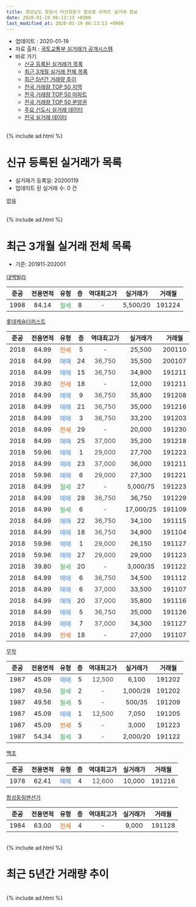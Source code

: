 ```yaml
---
title: 경상남도 창원시 마산회원구 합성동 아파트 실거래 정보
date: 2020-01-19 06:13:13 +0900
last_modified_at: 2020-01-19 06:13:13 +0900
---
```


* 업데이트 : 2020-01-19
* 자료 출처 : [국토교통부 실거래가 공개시스템](http://rt.molit.go.kr)
* 바로 가기
    * [신규 등록된 실거래가 목록](#신규-등록된-실거래가-목록)
    * [최근 3개월 실거래 전체 목록](#최근-3개월-실거래-전체-목록)
    * [최근 5년간 거래량 추이](#최근-5년간-거래량-추이)
    * [전국 거래량 TOP 50 지역](https://apt-info.github.io/apt-trade-info/최근-3개월-전국에서-가장-거래가-많이-발생한-지역)
    * [전국 거래량 TOP 50 아파트](https://apt-info.github.io/apt-trade-info/최근-3개월-전국에서-가장-거래가-많이-발생한-아파트)
    * [전국 거래량 TOP 50 분양권](https://apt-info.github.io/apt-trade-info/최근-3개월-전국에서-가장-거래가-많이-발생한-분양권)
    * [주요 신도시 실거래 데이터](https://apt-info.github.io/apt-trade-info/주요-신도시)
    * [전국 실거래 데이터](https://apt-info.github.io/apt-trade-info/전국)
<br>
{% include ad.html %}
<br>

# 신규 등록된 실거래가 목록
* 실거래가 등록일: 20200119
* 업데이트 된 실거래 수: 0 건

없음

<br>
{% include ad.html %}
<br>

# 최근 3개월 실거래 전체 목록
* 기준: 201911-202001


[대백빌라](https://search.naver.com/search.naver?query=%EA%B2%BD%EC%83%81%EB%82%A8%EB%8F%84+%EC%B0%BD%EC%9B%90%EC%8B%9C+%EB%A7%88%EC%82%B0%ED%9A%8C%EC%9B%90%EA%B5%AC+%ED%95%A9%EC%84%B1%EB%8F%99+%EB%8C%80%EB%B0%B1%EB%B9%8C%EB%9D%BC)

|준공|전용면적|유형|층|역대최고가|실거래가|거래월|
|:---:|:---:|:---:|:---:|:---:|:---:|:---:|
|1998|84.14|<span style="color:#34a853">월세</span>|8|<span style="color:#444444">-</span>|5,500/20|191224|

[롯데캐슬더퍼스트](https://search.naver.com/search.naver?query=%EA%B2%BD%EC%83%81%EB%82%A8%EB%8F%84+%EC%B0%BD%EC%9B%90%EC%8B%9C+%EB%A7%88%EC%82%B0%ED%9A%8C%EC%9B%90%EA%B5%AC+%ED%95%A9%EC%84%B1%EB%8F%99+%EB%A1%AF%EB%8D%B0%EC%BA%90%EC%8A%AC%EB%8D%94%ED%8D%BC%EC%8A%A4%ED%8A%B8)

|준공|전용면적|유형|층|역대최고가|실거래가|거래월|
|:---:|:---:|:---:|:---:|:---:|:---:|:---:|
|2018|84.99|<span style="color:#ff5a00">전세</span>|5|<span style="color:#444444">-</span>|25,500|200110|
|2018|84.99|<span style="color:#4285f3">매매</span>|24|<span style="color:#444444">36,750</span>|35,500|200107|
|2018|84.99|<span style="color:#4285f3">매매</span>|15|<span style="color:#444444">36,750</span>|34,900|191211|
|2018|39.80|<span style="color:#ff5a00">전세</span>|18|<span style="color:#444444">-</span>|12,000|191211|
|2018|84.99|<span style="color:#4285f3">매매</span>|9|<span style="color:#444444">36,750</span>|35,800|191208|
|2018|84.99|<span style="color:#4285f3">매매</span>|21|<span style="color:#444444">36,750</span>|35,000|191216|
|2018|84.99|<span style="color:#4285f3">매매</span>|3|<span style="color:#444444">36,750</span>|33,200|191203|
|2018|84.99|<span style="color:#ff5a00">전세</span>|29|<span style="color:#444444">-</span>|20,000|191230|
|2018|84.99|<span style="color:#4285f3">매매</span>|25|<span style="color:#444444">37,000</span>|35,200|191218|
|2018|59.96|<span style="color:#4285f3">매매</span>|1|<span style="color:#444444">29,000</span>|27,700|191223|
|2018|84.99|<span style="color:#4285f3">매매</span>|23|<span style="color:#444444">37,000</span>|36,000|191211|
|2018|59.96|<span style="color:#4285f3">매매</span>|6|<span style="color:#444444">29,000</span>|27,300|191221|
|2018|84.99|<span style="color:#34a853">월세</span>|27|<span style="color:#444444">-</span>|5,000/75|191223|
|2018|84.99|<span style="color:#4285f3">매매</span>|28|<span style="color:#444444">36,750</span>|36,750|191229|
|2018|84.99|<span style="color:#34a853">월세</span>|6|<span style="color:#444444">-</span>|17,000/25|191109|
|2018|84.99|<span style="color:#4285f3">매매</span>|22|<span style="color:#444444">36,750</span>|34,100|191115|
|2018|84.99|<span style="color:#4285f3">매매</span>|18|<span style="color:#444444">36,750</span>|34,900|191104|
|2018|59.96|<span style="color:#4285f3">매매</span>|1|<span style="color:#444444">29,000</span>|26,150|191127|
|2018|59.96|<span style="color:#4285f3">매매</span>|27|<span style="color:#444444">29,000</span>|29,000|191123|
|2018|39.80|<span style="color:#34a853">월세</span>|20|<span style="color:#444444">-</span>|3,000/35|191122|
|2018|84.99|<span style="color:#4285f3">매매</span>|6|<span style="color:#444444">36,750</span>|34,500|191112|
|2018|84.99|<span style="color:#4285f3">매매</span>|6|<span style="color:#444444">37,000</span>|33,500|191107|
|2018|84.99|<span style="color:#4285f3">매매</span>|20|<span style="color:#444444">37,000</span>|35,800|191116|
|2018|84.99|<span style="color:#4285f3">매매</span>|5|<span style="color:#444444">36,750</span>|35,000|191126|
|2018|84.99|<span style="color:#4285f3">매매</span>|7|<span style="color:#444444">37,000</span>|34,300|191127|
|2018|84.99|<span style="color:#ff5a00">전세</span>|18|<span style="color:#444444">-</span>|27,000|191107|

[무학](https://search.naver.com/search.naver?query=%EA%B2%BD%EC%83%81%EB%82%A8%EB%8F%84+%EC%B0%BD%EC%9B%90%EC%8B%9C+%EB%A7%88%EC%82%B0%ED%9A%8C%EC%9B%90%EA%B5%AC+%ED%95%A9%EC%84%B1%EB%8F%99+%EB%AC%B4%ED%95%99)

|준공|전용면적|유형|층|역대최고가|실거래가|거래월|
|:---:|:---:|:---:|:---:|:---:|:---:|:---:|
|1987|45.09|<span style="color:#4285f3">매매</span>|5|<span style="color:#444444">12,500</span>|6,100|191202|
|1987|49.56|<span style="color:#34a853">월세</span>|2|<span style="color:#444444">-</span>|1,000/28|191202|
|1987|49.56|<span style="color:#34a853">월세</span>|5|<span style="color:#444444">-</span>|500/35|191209|
|1987|45.09|<span style="color:#4285f3">매매</span>|1|<span style="color:#444444">12,500</span>|7,050|191205|
|1987|45.09|<span style="color:#ff5a00">전세</span>|5|<span style="color:#444444">-</span>|3,000|191223|
|1987|54.34|<span style="color:#34a853">월세</span>|3|<span style="color:#444444">-</span>|2,000/20|191122|

[백조](https://search.naver.com/search.naver?query=%EA%B2%BD%EC%83%81%EB%82%A8%EB%8F%84+%EC%B0%BD%EC%9B%90%EC%8B%9C+%EB%A7%88%EC%82%B0%ED%9A%8C%EC%9B%90%EA%B5%AC+%ED%95%A9%EC%84%B1%EB%8F%99+%EB%B0%B1%EC%A1%B0)

|준공|전용면적|유형|층|역대최고가|실거래가|거래월|
|:---:|:---:|:---:|:---:|:---:|:---:|:---:|
|1978|62.41|<span style="color:#4285f3">매매</span>|4|<span style="color:#444444">12,600</span>|10,000|191216|

[합성동림맨션가](https://search.naver.com/search.naver?query=%EA%B2%BD%EC%83%81%EB%82%A8%EB%8F%84+%EC%B0%BD%EC%9B%90%EC%8B%9C+%EB%A7%88%EC%82%B0%ED%9A%8C%EC%9B%90%EA%B5%AC+%ED%95%A9%EC%84%B1%EB%8F%99+%ED%95%A9%EC%84%B1%EB%8F%99%EB%A6%BC%EB%A7%A8%EC%85%98%EA%B0%80)

|준공|전용면적|유형|층|역대최고가|실거래가|거래월|
|:---:|:---:|:---:|:---:|:---:|:---:|:---:|
|1984|63.00|<span style="color:#ff5a00">전세</span>|4|<span style="color:#444444">-</span>|9,000|191128|


<br>
{% include ad.html %}
<br>

# 최근 5년간 거래량 추이


<div style="width:100%;">
    <canvas id="deal_progress" height="200"></canvas>
</div>

<script>
new Chart(document.getElementById("deal_progress"), {
    type: 'line',
    data: {
        labels: ['201501','201502','201503','201504','201505','201506','201507','201508','201509','201510','201511','201512','201601','201602','201603','201604','201605','201606','201607','201608','201609','201610','201611','201612','201701','201702','201703','201704','201705','201706','201707','201708','201709','201710','201711','201712','201801','201802','201803','201804','201805','201806','201807','201808','201809','201810','201811','201812','201901','201902','201903','201904','201905','201906','201907','201908','201909','201910','201911','201912','202001'],
        datasets: [{
            label: '매매',
            pointRadius: 1,
            data: [7, 8, 9, 9, 5, 3, 3, 4, 2, 8, 7, 6, 2, 5, 4, 5, 1, 2, 3, 8, 12, 0, 5, 2, 4, 5, 5, 4, 2, 1, 2, 5, 1, 3, 1, 3, 6, 7, 7, 12, 15, 16, 18, 7, 3, 4, 4, 1, 1, 2, 8, 13, 13, 4, 7, 3, 6, 9, 9, 12, 1],
            borderColor: "rgba(255, 201, 14, 1)",
            backgroundColor: "rgba(255, 201, 14, 0.5)",
            fill: false,
            lineTension: 0
        },{
            label: '전월세',
            pointRadius: 1,
            data: [3, 4, 5, 5, 1, 2, 3, 0, 1, 1, 3, 4, 0, 5, 4, 2, 8, 2, 3, 2, 3, 4, 0, 2, 5, 1, 2, 2, 2, 2, 2, 2, 2, 1, 2, 2, 2, 3, 4, 1, 4, 4, 2, 3, 2, 5, 2, 2, 3, 5, 4, 7, 3, 6, 5, 6, 2, 3, 5, 7, 1],
            borderColor: "rgba(0, 141, 185, 1)",
            backgroundColor: "rgba(0, 141, 185, 0.5)",
            fill: false,
            lineTension: 0
        }
        ]
    },
    options: {
        responsive: true,
        title: {
            display: false
        },
        tooltips: {
            mode: 'index',
            intersect: false
        },
        hover: {
            mode: 'nearest',
            intersect: true
        },
        scales: {
            xAxes: [{
                display: true,
                scaleLabel: {
                    display: true,
                    labelString: '년/월'
                }
            }],
            yAxes: [{
                display: true,
                ticks: {
                    suggestedMin: 0,
                },
                scaleLabel: {
                    display: true,
                    labelString: '실거래 수'
                }
            }]
        }
    }
});

</script>


<br>
{% include ad.html %}
<br>

